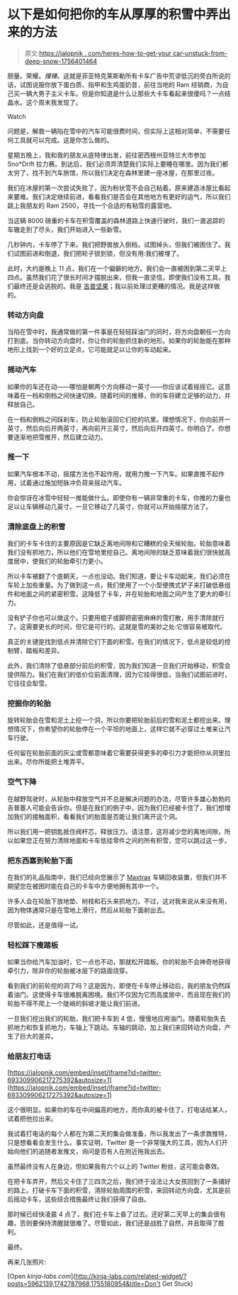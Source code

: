 # 以下是如何把你的车从厚厚的积雪中弄出来的方法

> 原文:[https://jalopnik . com/heres-how-to-get-your car-unstuck-from-deep-snow-1756401464](https://jalopnik.com/heres-how-to-get-your-car-unstuck-from-deep-snow-1756401464)

胆量。荣耀。*撞锤*。这就是菲亚特克莱斯勒所有卡车广告中荒谬低沉的旁白所说的话，试图说服你放下蛋白质、指甲和生鸡蛋奶昔，前往当地的 Ram 经销商，为自己买一辆大男子主义卡车。但是你知道是什么让那些大卡车看起来很傻吗？一点结晶水。这个周末我发现了。

Watch

问题是，解救一辆陷在雪中的汽车可能很费时间，但实际上这相对简单，不需要任何工具就可以完成。这是你怎么做的。

星期五晚上，我和我的朋友从底特律出发，前往密西根州亚特兰大市参加 Sno*Drift 拉力赛。到达后，我们必须弄清楚我们实际上要睡在哪里。因为我们都太穷了，找不到汽车旅馆，所以我们决定在森林里建一座冰屋，在那里过夜。

我们在冰屋的第一次尝试失败了，因为粉状雪不会自己粘着。原来建造冰屋比看起来要难。我们决定继续前进，看看我们是否会在其他地方有更好的运气，所以我们跳上我朋友的 Ram 2500，寻找一个合适的有粘雪的露营地。

当这辆 8000 磅重的卡车在积雪覆盖的森林道路上快速行驶时，我们一直追踪的车辙走到了尽头，我们开始进入一些新雪。

几秒钟内，卡车停了下来。我们把野兽放入倒档，试图掉头，但我们被困住了。我们试图前进和倒退，我们把轮子锁到锁，但没有用:我们被埋了。

此时，大约是晚上 11 点，我们在一个偏僻的地方。我们会一直被困到第二天早上四点。虽然我们花了很长时间才摆脱出来，但我一直坚信，即使我们没有工具，我们最终还是会逃脱的。我是 [吉普坚果](http://truckyeah.jalopnik.com/how-blowing-up-my-engine-led-to-a-wild-night-of-offroad-1742787968)；我以前处理过更糟的情况。我是这样做的。

### **转动方向盘**

当陷在雪中时，我通常做的第一件事是在轻轻踩油门的同时，将方向盘朝任一方向打到底。当你转动方向盘时，你让你的轮胎抓住新的地形。如果你的轮胎能在那种地形上找到一个好的立足点，它可能就足以让你的车动起来。

### **摇动汽车**

如果你的车还在动——哪怕是朝两个方向移动一英寸——你应该试着摇摇它。这意味着在一档和倒档之间快速切换。随着时间的推移，你的车将建立足够的动力，并释放自己。

在一档和倒档之间踩刹车，防止轮胎滚回它们挖的坑里。理想情况下，你向前开一英寸，然后向后开两英寸，再向前开三英寸，然后向后开四英寸。你明白了。你想要逐渐地把雪推开，然后建立动力。

### **推一下**

如果汽车根本不动，摇摆方法也不起作用，就用力推一下汽车。如果直推不起作用，试着通过施加短脉冲负荷来摇动汽车。

你会惊讶在冰雪中轻轻一推能做什么。即使你有一辆非常重的卡车，你推的力量也足以让车辆移动几英寸。一旦它移动了几英寸，你就可以开始摇摆方法了。

### 清除底盘上的积雪

我们的卡车卡住的主要原因是它缺乏离地间隙和它糟糕的全天候轮胎。轮胎意味着我们没有抓地力，所以他们在雪地里挖自己。离地间隙的缺乏意味着我们很快就高度居中，使我们的轮胎牵引力更小。

所以卡车被翻了个底朝天，一点也没动。我们知道，要让卡车动起来，我们必须在车轮上加些重量。为了做到这一点，我们使用了一个小型便携式铲子来打破低悬组件和地面之间的紧密积雪。这降低了卡车，并在轮胎和地面之间产生了更大的牵引力。

没有铲子你也可以做这个。只要用棍子或脚把密密麻麻的雪打散，用手清除就行了。这需要更长的时间，但它是可行的。这就是雪的美妙之处:它很容易被取代。

真正的关键是找到低点并清除它们下面的积雪。在我们的情况下，低点是较低的控制臂，踏板和差异。

此外，我们清除了低悬部分前后的积雪，因为我们知道一旦我们开始移动，积雪会提供阻力。我们在我们的低价位前面清理，因为它挂得很低，当我们试图前进时，它往往会犁雪。

### **挖掘你的轮胎**

旋转轮胎会在雪和泥土上挖一个洞，所以你要把轮胎前后的雪和泥土都挖出来。理想情况下，你希望你的轮胎停在一个平坦的地面上，这样它就不必穿过土堆来让汽车行驶。

任何留在轮胎前面的灰尘或雪都意味着它需要获得更多的牵引力才能把你从洞里拉出来。尽你所能把土堆弄平。

### **空气下降**

在越野驾驶时，从轮胎中释放空气并不总是解决问题的办法，尽管许多雄心勃勃的吉普塞人可能会告诉你。但是在我们的例子中，因为我们已经被卡住了，我们想增加我们的接触面积，看看我们的胎面是否能让我们离开这个洞。

所以我们用一把钥匙抵住阀杆芯，释放压力。请注意，这将减少您的离地间隙，所以如果您正在努力清除地面和卡车低挂零件之间的所有积雪，您可以跳过这一步。

### 把东西塞到轮胎下面

在我们的礼品指南中，我们已经向您展示了 [Maxtrax](http://www.amazon.com/Maxtrax-MAXTRAX-MKII-Safety-Orange/dp/B00HYCVSW6?asc_campaign=InlineText&asc_refurl=https://jalopnik.com/heres-how-to-get-your-car-unstuck-from-deep-snow-1756401464&asc_source=&rawdata=[r|http://jalopnik.com/tag/jalopnik-gift-guide[b|truckyeah[p|1741500053[a|B00HYCVSW6[au|28753368&tag=kinjajalopniklink-20) 车辆回收装置，但我们并不期望您在被困时能在自己的卡车中方便地拥有其中一个。

许多人会在轮胎下放地垫、树枝和石头来抓地力。不过，这对我来说从来没有用，因为物体通常只是在雪地上滑行，然后从轮胎下面射出去。

尽管如此，还是值得一试。

### **轻松踩下瘦踏板**

如果当你给汽车加油时，它一点也不动，那就松开踏板。你的轮胎不会神奇地获得牵引力，除非你的轮胎被冰层下的路面烧穿。

看到我们的前轮挖的洞了吗？这是因为，即使在卡车停止移动后，我的朋友仍然踩着油门。这使得卡车很难脱离困境。我们不仅因为它而高度居中，而且现在我们的轮胎不得不爬上一个陡峭的斜坡才能让我们前进。

一旦我们挖出我们的轮胎，我们把卡车到 4 低，慢慢地应用油门。随着轮胎失去抓地力和恢复抓地力，车轴上下跳动。车轴的跳动，加上我们来回转动方向盘，产生了巨大的差异。

### **给朋友打电话**

 [https://jalopnik.com/embed/inset/iframe?id=twitter-693309906217275392&autosize=1](https://jalopnik.com/embed/inset/iframe?id=twitter-693309906217275392&autosize=1) 

这个很明显。如果你的车在中间偏高的地方，而你真的被卡住了，打电话给某人，试着把他拉出来。

我试着打电话的每个人都在为第二天的集会做准备，所以我发出了一条求救推特，只是想看看会发生什么。事实证明，Twitter 是一个非常强大的工具，因为人们开始向他们的追随者发推文，询问是否有人在附近拖我出去。

虽然最终没有人在身边，但如果我有六个以上的 Twitter 粉丝，这可能会奏效。

在把卡车弄开，然后又卡住了三四次之后，我们终于设法让大女孩回到了一条铺好的路上。打破卡车下面的积雪，清除轮胎周围的积雪，来回转动方向盘，尤其是前后摇动卡车，这些综合措施最终让我们获得了自由。

那时候已经快凌晨 4 点了，我们在卡车上昏了过去。还好第二天早上的集会很有趣，否则要保持清醒就很难了。尽管如此，我们还是战胜了自然，并且取得了胜利。

最终。

再来几张照片:

[Open *kinja-labs.com*](http://kinja-labs.com/related-widget/?posts=5962139,1742787968,1755180954&title=Don't Get Stuck)
